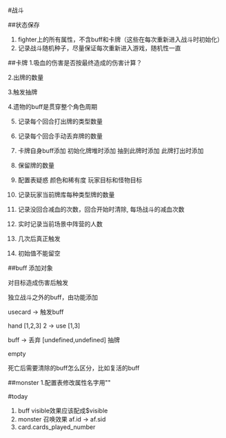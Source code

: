 #战斗

##状态保存
1. fighter上的所有属性，不含buff和卡牌（这些在每次重新进入战斗时初始化）
2. 记录战斗随机种子，尽量保证每次重新进入游戏，随机性一直


##卡牌
1.吸血的伤害是否按最终造成的伤害计算？

2.出牌的数量

3.触发抽牌

4.遗物的buff是贯穿整个角色周期

5. 记录每个回合打出牌的类型数量 
6. 记录每个回合手动丢弃牌的数量

7. 卡牌自身buff添加
    初始化牌堆时添加
    抽到此牌时添加
    此牌打出时添加

8. 保留牌的数量

9. 配置表疑惑
    颜色和稀有度
    玩家目标和怪物目标

10. 记录玩家当前牌库每种类型牌的数量

11. 记录没回合减血的次数，回合开始时清除, 每场战斗的减血次数

12. 实时记录当前场景中阵营的人数

13. 几次后真正触发

14. 初始值不能留空

##buff
添加对象

对目标造成伤害后触发

独立战斗之外的buff，由功能添加

usecard -> 触发buff 

hand [1,2,3]
2 -> use [1,3]

buff -> 丢弃 [undefined,undefined]
        抽牌


empty

死亡后需要清除的buff怎么区分，比如复活的buff

##monster
1.配置表修改属性名字用""


#today
1. buff visible效果应该配成$visible
2. monster 召唤效果 af.id -> af.sid
3. card.cards_played_number